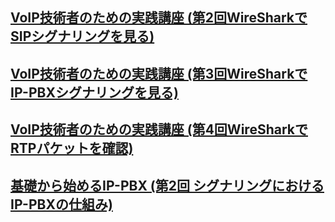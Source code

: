 ## [VoIP技術者のための実践講座 (第2回WireSharkでSIPシグナリングを見る)](http://callcenter-trend.com/?p=240)
## [VoIP技術者のための実践講座 (第3回WireSharkでIP-PBXシグナリングを見る)](http://callcenter-trend.com/?p=359)
## [VoIP技術者のための実践講座 (第4回WireSharkでRTPパケットを確認)](https://callcenter-trend.com/2016/03/30/voip%E6%8A%80%E8%A1%93%E8%80%85%E3%81%AE%E3%81%9F%E3%82%81%E3%81%AE%E5%AE%9F%E8%B7%B5%E8%AC%9B%E5%BA%A7-%E7%AC%AC4%E5%9B%9Ewireshark%E3%81%A7rtp%E3%83%91%E3%82%B1%E3%83%83%E3%83%88%E3%82%92%E7%A2%BA/)

## [基礎から始めるIP-PBX (第2回 シグナリングにおけるIP-PBXの仕組み)](http://callcenter-trend.com/?p=320)
